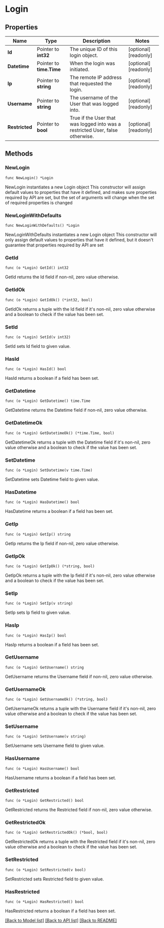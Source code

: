 # Login

## Properties

Name | Type | Description | Notes
------------ | ------------- | ------------- | -------------
**Id** | Pointer to **int32** | The unique ID of this login object.  | [optional] [readonly] 
**Datetime** | Pointer to **time.Time** | When the login was initiated.  | [optional] [readonly] 
**Ip** | Pointer to **string** | The remote IP address that requested the login.  | [optional] [readonly] 
**Username** | Pointer to **string** | The username of the User that was logged into.  | [optional] [readonly] 
**Restricted** | Pointer to **bool** | True if the User that was logged into was a restricted User, false otherwise.  | [optional] [readonly] 

## Methods

### NewLogin

`func NewLogin() *Login`

NewLogin instantiates a new Login object
This constructor will assign default values to properties that have it defined,
and makes sure properties required by API are set, but the set of arguments
will change when the set of required properties is changed

### NewLoginWithDefaults

`func NewLoginWithDefaults() *Login`

NewLoginWithDefaults instantiates a new Login object
This constructor will only assign default values to properties that have it defined,
but it doesn't guarantee that properties required by API are set

### GetId

`func (o *Login) GetId() int32`

GetId returns the Id field if non-nil, zero value otherwise.

### GetIdOk

`func (o *Login) GetIdOk() (*int32, bool)`

GetIdOk returns a tuple with the Id field if it's non-nil, zero value otherwise
and a boolean to check if the value has been set.

### SetId

`func (o *Login) SetId(v int32)`

SetId sets Id field to given value.

### HasId

`func (o *Login) HasId() bool`

HasId returns a boolean if a field has been set.

### GetDatetime

`func (o *Login) GetDatetime() time.Time`

GetDatetime returns the Datetime field if non-nil, zero value otherwise.

### GetDatetimeOk

`func (o *Login) GetDatetimeOk() (*time.Time, bool)`

GetDatetimeOk returns a tuple with the Datetime field if it's non-nil, zero value otherwise
and a boolean to check if the value has been set.

### SetDatetime

`func (o *Login) SetDatetime(v time.Time)`

SetDatetime sets Datetime field to given value.

### HasDatetime

`func (o *Login) HasDatetime() bool`

HasDatetime returns a boolean if a field has been set.

### GetIp

`func (o *Login) GetIp() string`

GetIp returns the Ip field if non-nil, zero value otherwise.

### GetIpOk

`func (o *Login) GetIpOk() (*string, bool)`

GetIpOk returns a tuple with the Ip field if it's non-nil, zero value otherwise
and a boolean to check if the value has been set.

### SetIp

`func (o *Login) SetIp(v string)`

SetIp sets Ip field to given value.

### HasIp

`func (o *Login) HasIp() bool`

HasIp returns a boolean if a field has been set.

### GetUsername

`func (o *Login) GetUsername() string`

GetUsername returns the Username field if non-nil, zero value otherwise.

### GetUsernameOk

`func (o *Login) GetUsernameOk() (*string, bool)`

GetUsernameOk returns a tuple with the Username field if it's non-nil, zero value otherwise
and a boolean to check if the value has been set.

### SetUsername

`func (o *Login) SetUsername(v string)`

SetUsername sets Username field to given value.

### HasUsername

`func (o *Login) HasUsername() bool`

HasUsername returns a boolean if a field has been set.

### GetRestricted

`func (o *Login) GetRestricted() bool`

GetRestricted returns the Restricted field if non-nil, zero value otherwise.

### GetRestrictedOk

`func (o *Login) GetRestrictedOk() (*bool, bool)`

GetRestrictedOk returns a tuple with the Restricted field if it's non-nil, zero value otherwise
and a boolean to check if the value has been set.

### SetRestricted

`func (o *Login) SetRestricted(v bool)`

SetRestricted sets Restricted field to given value.

### HasRestricted

`func (o *Login) HasRestricted() bool`

HasRestricted returns a boolean if a field has been set.


[[Back to Model list]](../README.md#documentation-for-models) [[Back to API list]](../README.md#documentation-for-api-endpoints) [[Back to README]](../README.md)


